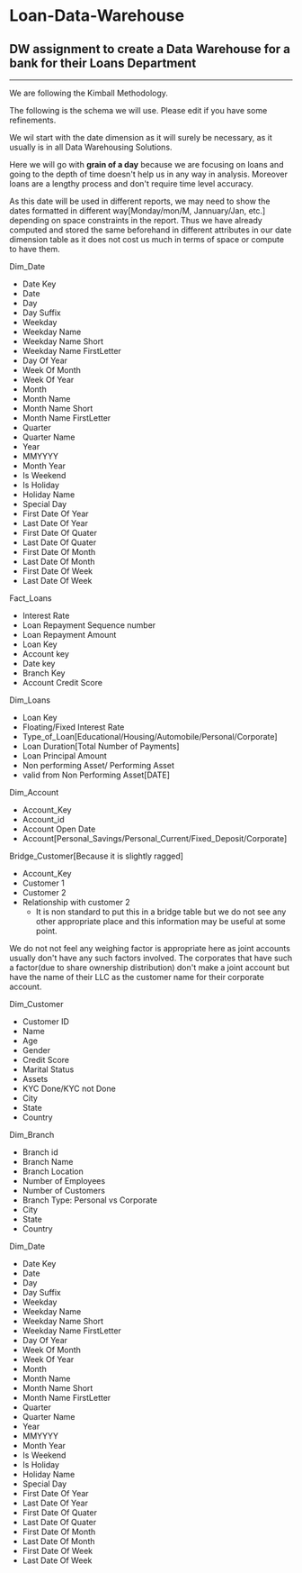 # Loan-Data-Warehouse

## DW assignment to create a Data Warehouse for a bank for their Loans Department

----
We are following the Kimball Methodology.

The following is the schema we will use. Please edit if you have some refinements.

We wil start with the date dimension as it will surely be necessary, as it usually is in all Data Warehousing Solutions.

Here we will go with **grain of a day** because we are focusing on loans and going to the depth of time doesn't help us in any way in analysis. Moreover loans are a lengthy process and don't require time level accuracy.

As this date will be used in different reports, we may need to show the dates formatted in different way[Monday/mon/M, Jannuary/Jan, etc.] depending on space constraints in the report. Thus we have already computed and stored the same beforehand in different attributes in our date dimension table as it does not cost us much in terms of space or compute to have them.


Dim_Date
- Date Key
- Date
- Day
- Day Suffix
- Weekday
- Weekday Name
- Weekday Name Short
- Weekday Name FirstLetter
- Day Of Year
- Week Of Month
- Week Of Year
- Month
- Month Name
- Month Name Short
- Month Name FirstLetter
- Quarter
- Quarter Name
- Year
- MMYYYY
- Month Year
- Is Weekend
- Is Holiday
- Holiday Name
- Special Day
- First Date Of Year
- Last Date Of Year
- First Date Of Quater
- Last Date Of Quater
- First Date Of Month
- Last Date Of Month
- First Date Of Week
- Last Date Of Week

Fact_Loans
- Interest Rate
- Loan Repayment Sequence number
- Loan Repayment Amount
- Loan Key
- Account key
- Date key
- Branch Key
- Account Credit Score

Dim_Loans
- Loan Key
- Floating/Fixed Interest Rate
- Type_of_Loan[Educational/Housing/Automobile/Personal/Corporate]
- Loan Duration[Total Number of Payments]
- Loan Principal Amount
- Non performing Asset/ Performing Asset
- valid from Non Performing Asset[DATE]

Dim_Account
- Account_Key
- Account_id
- Account Open Date
- Account[Personal_Savings/Personal_Current/Fixed_Deposit/Corporate]

Bridge_Customer[Because it is slightly ragged]
- Account_Key
- Customer 1
- Customer 2
- Relationship with customer 2
    - It is non standard to put this in a bridge table but we do not see any other appropriate place and this information may be useful at some point.

We do not not feel any weighing factor is appropriate here as joint accounts usually don't have any such factors involved. The corporates that have such a factor(due to share ownership distribution) don't make a joint account but have the name of their LLC as the customer name for their corporate account.

Dim_Customer
- Customer ID
- Name
- Age
- Gender
- Credit Score
- Marital Status
- Assets
- KYC Done/KYC not Done
- City
- State
- Country

Dim_Branch
- Branch id
- Branch Name
- Branch Location
- Number of Employees
- Number of Customers
- Branch Type: Personal vs Corporate
- City
- State
- Country

Dim_Date
- Date Key
- Date
- Day
- Day Suffix
- Weekday
- Weekday Name
- Weekday Name Short
- Weekday Name FirstLetter
- Day Of Year
- Week Of Month
- Week Of Year
- Month
- Month Name
- Month Name Short
- Month Name FirstLetter
- Quarter
- Quarter Name
- Year
- MMYYYY
- Month Year
- Is Weekend
- Is Holiday
- Holiday Name
- Special Day
- First Date Of Year
- Last Date Of Year
- First Date Of Quater
- Last Date Of Quater
- First Date Of Month
- Last Date Of Month
- First Date Of Week
- Last Date Of Week